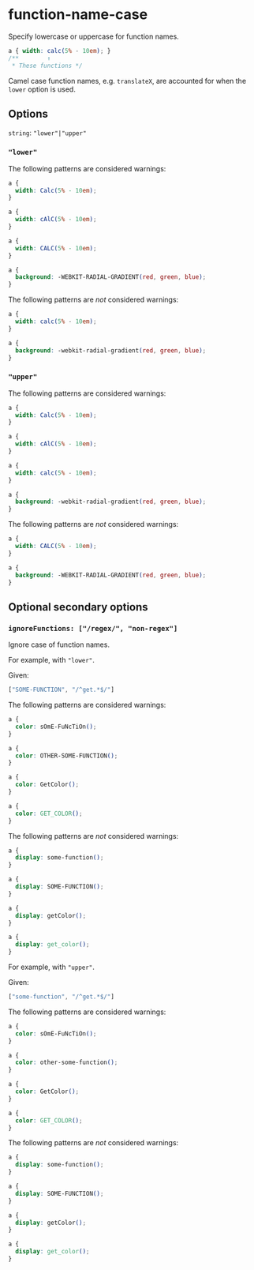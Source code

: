 # function-name-case

Specify lowercase or uppercase for function names.

```css
a { width: calc(5% - 10em); }
/**        ↑
 * These functions */
```

Camel case function names, e.g. `translateX`, are accounted for when the `lower` option is used.

## Options

`string`: `"lower"|"upper"`

### `"lower"`

The following patterns are considered warnings:

```css
a {
  width: Calc(5% - 10em);
}
```

```css
a {
  width: cAlC(5% - 10em);
}
```

```css
a {
  width: CALC(5% - 10em);
}
```

```css
a {
  background: -WEBKIT-RADIAL-GRADIENT(red, green, blue);
}
```

The following patterns are *not* considered warnings:

```css
a {
  width: calc(5% - 10em);
}
```

```css
a {
  background: -webkit-radial-gradient(red, green, blue);
}
```

### `"upper"`

The following patterns are considered warnings:

```css
a {
  width: Calc(5% - 10em);
}
```

```css
a {
  width: cAlC(5% - 10em);
}
```

```css
a {
  width: calc(5% - 10em);
}
```

```css
a {
  background: -webkit-radial-gradient(red, green, blue);
}
```

The following patterns are *not* considered warnings:

```css
a {
  width: CALC(5% - 10em);
}
```

```css
a {
  background: -WEBKIT-RADIAL-GRADIENT(red, green, blue);
}
```

## Optional secondary options

### `ignoreFunctions: ["/regex/", "non-regex"]`

Ignore case of function names.

For example, with `"lower"`.

Given:

```js
["SOME-FUNCTION", "/^get.*$/"]
```

The following patterns are considered warnings:

```css
a {
  color: sOmE-FuNcTiOn();
}
```

```css
a {
  color: OTHER-SOME-FUNCTION();
}
```

```css
a {
  color: GetColor();
}
```

```css
a {
  color: GET_COLOR();
}
```

The following patterns are *not* considered warnings:

```css
a {
  display: some-function();
}
```

```css
a {
  display: SOME-FUNCTION();
}
```

```css
a {
  display: getColor();
}
```

```css
a {
  display: get_color();
}
```

For example, with `"upper"`.

Given:

```js
["some-function", "/^get.*$/"]
```

The following patterns are considered warnings:

```css
a {
  color: sOmE-FuNcTiOn();
}
```

```css
a {
  color: other-some-function();
}
```

```css
a {
  color: GetColor();
}
```

```css
a {
  color: GET_COLOR();
}
```

The following patterns are *not* considered warnings:

```css
a {
  display: some-function();
}
```

```css
a {
  display: SOME-FUNCTION();
}
```

```css
a {
  display: getColor();
}
```

```css
a {
  display: get_color();
}
```

